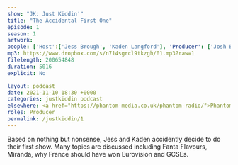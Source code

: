 ```yaml
---
show: "JK: Just Kiddin'"
title: "The Accidental First One"
episode: 1
season: 1
artwork: 
people: ['Host':['Jess Brough', 'Kaden Langford'], 'Producer': ['Josh Brunning']]
mp3: https://www.dropbox.com/s/n714sgrcl9tkzgh/01.mp3?raw=1
filelength: 200654848
duration: 5016
explicit: No

layout: podcast
date: 2021-11-10 18:30 +0000
categories: justkiddin podcast
elsewhere: <a href="https://phantom-media.co.uk/phantom-radio/">Phantom Media</a>
roles: Producer
permalink: /justkiddin/1
---
```


Based on nothing but nonsense, Jess and Kaden accidently decide to do their first show. Many topics are discussed including Fanta Flavours, Miranda, why France should have won Eurovision and GCSEs.

